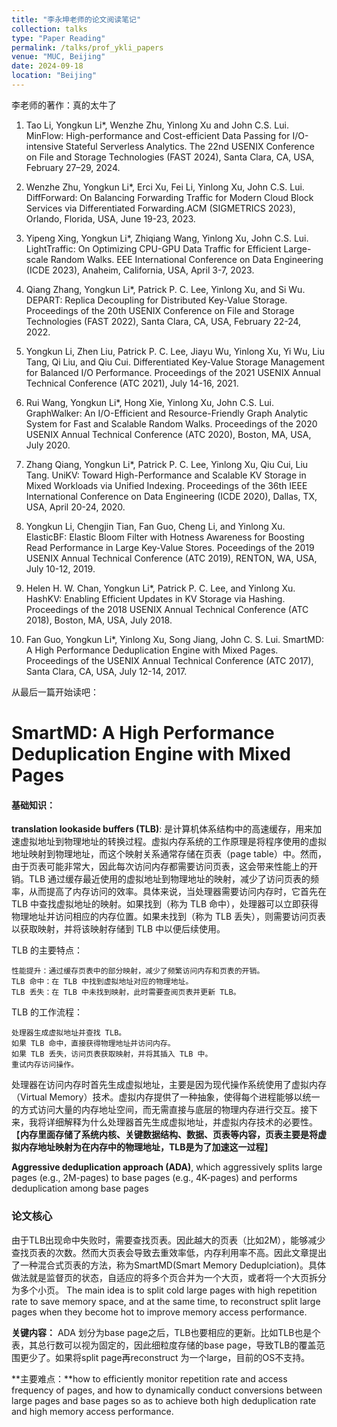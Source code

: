 ```yaml
---
title: "李永坤老师的论文阅读笔记"
collection: talks
type: "Paper Reading"
permalink: /talks/prof_ykli_papers
venue: "MUC, Beijing"
date: 2024-09-18
location: "Beijing"
---
```



李老师的著作：真的太牛了

1.    Tao Li, Yongkun Li*, Wenzhe Zhu, Yinlong Xu and John C.S. Lui. MinFlow: High-performance and Cost-efficient Data Passing for I/O-intensive Stateful Serverless Analytics. The 22nd USENIX Conference on File and Storage Technologies (FAST 2024), Santa Clara, CA, USA, February 27–29, 2024.

2.    Wenzhe Zhu, Yongkun Li*, Erci Xu, Fei Li, Yinlong Xu, John C.S. Lui. DiffForward: On Balancing Forwarding Traffic for Modern Cloud Block Services via Differentiated Forwarding.ACM (SIGMETRICS 2023), Orlando, Florida, USA, June 19-23, 2023.

3.    Yipeng Xing, Yongkun Li*, Zhiqiang Wang, Yinlong Xu, John C.S. Lui. LightTraffic: On Optimizing CPU-GPU Data Traffic for Efficient Large-scale Random Walks. EEE International Conference on Data Engineering (ICDE 2023), Anaheim, California, USA, April 3-7, 2023.

4.    Qiang Zhang, Yongkun Li*, Patrick P. C. Lee, Yinlong Xu, and Si Wu. DEPART: Replica Decoupling for Distributed Key-Value Storage. Proceedings of the 20th USENIX Conference on File and Storage Technologies (FAST 2022), Santa Clara, CA, USA, February 22-24, 2022.

5.    Yongkun Li, Zhen Liu, Patrick P. C. Lee, Jiayu Wu, Yinlong Xu, Yi Wu, Liu Tang, Qi Liu, and Qiu Cui. Differentiated Key-Value Storage Management for Balanced I/O Performance. Proceedings of the 2021 USENIX Annual Technical Conference (ATC 2021), July 14-16, 2021.

6.    Rui Wang, Yongkun Li*, Hong Xie, Yinlong Xu, John C.S. Lui. GraphWalker: An I/O-Efficient and Resource-Friendly Graph Analytic System for Fast and Scalable Random Walks. Proceedings of the 2020 USENIX Annual Technical Conference (ATC 2020), Boston, MA, USA, July 2020.

7.    Zhang Qiang, Yongkun Li*, Patrick P. C. Lee, Yinlong Xu, Qiu Cui, Liu Tang. UniKV: Toward High-Performance and Scalable KV Storage in Mixed Workloads via Unified Indexing. Proceedings of the 36th IEEE International Conference on Data Engineering (ICDE 2020), Dallas, TX, USA, April 20-24, 2020.

8.    Yongkun Li, Chengjin Tian, Fan Guo, Cheng Li, and Yinlong Xu. ElasticBF: Elastic Bloom Filter with Hotness Awareness for Boosting Read Performance in Large Key-Value Stores. Poceedings of the 2019 USENIX Annual Technical Conference (ATC 2019), RENTON, WA, USA, July 10-12, 2019.

9.    Helen H. W. Chan, Yongkun Li*, Patrick P. C. Lee, and Yinlong Xu. HashKV: Enabling Efficient Updates in KV Storage via Hashing. Proceedings of the 2018 USENIX Annual Technical Conference (ATC 2018), Boston, MA, USA, July 2018.

10.    Fan Guo, Yongkun Li*, Yinlong Xu, Song Jiang, John C. S. Lui. SmartMD: A High Performance Deduplication Engine with Mixed Pages. Proceedings of the USENIX Annual Technical Conference (ATC 2017), Santa Clara, CA, USA, July 12-14, 2017.


从最后一篇开始读吧：

SmartMD: A High Performance Deduplication Engine with Mixed Pages
===

#### 基础知识：

**translation lookaside buffers (TLB)**: 是计算机体系结构中的高速缓存，用来加速虚拟地址到物理地址的转换过程。虚拟内存系统的工作原理是将程序使用的虚拟地址映射到物理地址，而这个映射关系通常存储在页表（page table）中。然而，由于页表可能非常大，因此每次访问内存都需要访问页表，这会带来性能上的开销。TLB 通过缓存最近使用的虚拟地址到物理地址的映射，减少了访问页表的频率，从而提高了内存访问的效率。具体来说，当处理器需要访问内存时，它首先在 TLB 中查找虚拟地址的映射。如果找到（称为 TLB 命中），处理器可以立即获得物理地址并访问相应的内存位置。如果未找到（称为 TLB 丢失），则需要访问页表以获取映射，并将该映射存储到 TLB 中以便后续使用。

TLB 的主要特点：

    性能提升：通过缓存页表中的部分映射，减少了频繁访问内存和页表的开销。
    TLB 命中：在 TLB 中找到虚拟地址对应的物理地址。
    TLB 丢失：在 TLB 中未找到映射，此时需要查阅页表并更新 TLB。

TLB 的工作流程：

    处理器生成虚拟地址并查找 TLB。
    如果 TLB 命中，直接获得物理地址并访问内存。
    如果 TLB 丢失，访问页表获取映射，并将其插入 TLB 中。
    重试内存访问操作。
处理器在访问内存时首先生成虚拟地址，主要是因为现代操作系统使用了虚拟内存（Virtual Memory）技术。虚拟内存提供了一种抽象，使得每个进程能够以统一的方式访问大量的内存地址空间，而无需直接与底层的物理内存进行交互。接下来，我将详细解释为什么处理器首先生成虚拟地址，并虚拟内存技术的必要性。【**内存里面存储了系统内核、关键数据结构、数据、页表等内容，页表主要是将虚拟内存地址映射为在内存中的物理地址，TLB是为了加速这一过程**】

**Aggressive deduplication approach (ADA)**, which aggressively splits large pages (e.g., 2M-pages) to base pages (e.g., 4K-pages) and performs deduplication among base pages
### 论文核心
由于TLB出现命中失败时，需要查找页表。因此越大的页表（比如2M），能够减少查找页表的次数。然而大页表会导致去重效率低，内存利用率不高。因此文章提出了一种混合式页表的方法，称为SmartMD(Smart Memory Deduplciation)。具体做法就是监督页的状态，自适应的将多个页合并为一个大页，或者将一个大页拆分为多个小页。
The main idea is to split cold large pages with high repetition rate to save memory space, and at the same time, to reconstruct split large pages when they become hot to improve memory access performance.

**关键内容：** ADA 划分为base page之后，TLB也要相应的更新。比如TLB也是个表，其总行数可以视为固定的，因此细粒度存储的base page，导致TLB的覆盖范围更少了。如果将split page再reconstruct 为一个large，目前的OS不支持。


**主要难点：**how to efficiently monitor repetition rate and access frequency of pages, and how to dynamically conduct conversions between large pages and base pages so as to achieve both high deduplication rate and high memory access performance.
